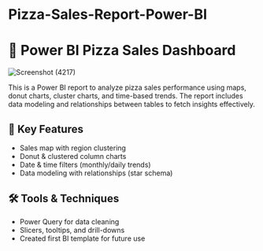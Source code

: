 # Pizza-Sales-Report-Power-BI

# 🍕 Power BI Pizza Sales Dashboard
![Screenshot (4217)](https://github.com/user-attachments/assets/413b97ed-1b53-4a90-807d-00e7e2464a99)


This is a Power BI report to analyze pizza sales performance using maps, donut charts, cluster charts, and time-based trends. The report includes data modeling and relationships between tables to fetch insights effectively.

## 📌 Key Features

- Sales map with region clustering  
- Donut & clustered column charts  
- Date & time filters (monthly/daily trends)  
- Data modeling with relationships (star schema)

## 🛠 Tools & Techniques

- Power Query for data cleaning  
 - Slicers, tooltips, and drill-downs  
- Created first BI template for future use


